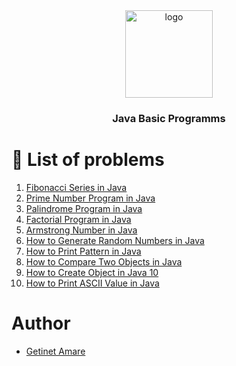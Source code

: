 <div align="center">
  <img src="../java-programs/images/java.png" alt="logo" width="140"  height="auto" />
  <br/>
  <h3><b>Java Basic Programms</b></h3>  
</div>

# 📗 List of problems

1) [Fibonacci Series in Java]()
2) [Prime Number Program in Java]()
3) [Palindrome Program in Java]()
4) [Factorial Program in Java]()
5) [Armstrong Number in Java]()
6) [How to Generate Random Numbers in Java]()
7) [How to Print Pattern in Java]()
8) [How to Compare Two Objects in Java]()
9) [How to Create Object in Java 10]()
10) [How to Print ASCII Value in Java]()

# Author
- [Getinet Amare](https://www.linkedin.com/in/getinet-mekonnen/)